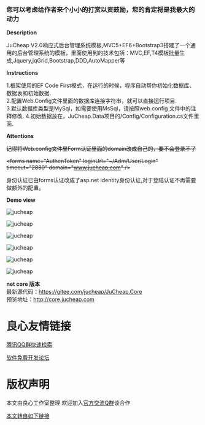 ###  您可以考虑给作者来个小小的打赏以资鼓励，您的肯定将是我最大的动力


 **Description** 

JuCheap V2.0响应式后台管理系统模板,MVC5+EF6+Bootstrap3搭建了一个通用的后台管理系统的模板，里面使用到的技术包括：MVC,EF,T4模板批量生成,Jquery,jqGrid,Bootstrap,DDD,AutoMapper等

 **Instructions** 

1.框架使用的EF Code First模式，在运行的时候，程序自动帮你初始化数据库、数据表和初始数据.  
2.配置Web.Config文件里面的数据库连接字符串，就可以直接运行项目.  
3.默认数据库类型是MySql，如需要使用MsSql，请按照web.config 文件中的注释修改. 
4.初始数据放在，JuCheap.Data项目的/Config/Configuration.cs文件里面. 

 **Attentions** 

~~记得将Web.config文件里Form认证里面的domain改成自己的，要不会登录不了~~

 ~~&lt;forms name="AuthenToken" loginUrl="~/Adm/User/Login" timeout="2880" domain="www.jucheap.com" /&gt;~~ 

 身份认证已由forms认证改成了asp.net identity身份认证,对于登陆认证不再需要做额外的配置。 

 **Demo view**

![jucheap](http://git.oschina.net/uploads/images/2016/1109/115238_f6e40415_422345.png "jucheap")

![jucheap](http://git.oschina.net/uploads/images/2016/1109/115304_99754093_422345.png "jucheap")

![jucheap](http://git.oschina.net/uploads/images/2016/1109/122732_191c2c6c_422345.png "jucheap")

![jucheap](http://git.oschina.net/uploads/images/2016/1109/122746_7a14746f_422345.png "jucheap")

![jucheap](http://git.oschina.net/uploads/images/2016/1109/122754_cbf08341_422345.png "jucheap")

![jucheap](http://git.oschina.net/uploads/images/2016/1109/122802_622365f2_422345.png "jucheap")

 **net core 版本**   
最新源代码：https://gitee.com/jucheap/JuCheap.Core  
预览地址：http://core.jucheap.com  


 # 良心友情链接

[腾讯QQ群快速检索](http://u.720life.cn/s/8cf73f7c)

[软件免费开发论坛](http://u.720life.cn/s/bbb01dc0)

# 版权声明 

本文由良心工作室整理 欢迎加入[官方交流Q群](https://u.720life.cn/s/f2316816)谈合作

[本文转自如下链接](http://u.720life.cn/g/2e71d0f0a5c601172267ba20d3a43c6e81e86b4f8fb5c0a2b092425e5fdfaeddb77f4cbe2d979f3c1acdd4b3da88d7539b8250a029c8df4ca614dfb7ecbbda75)